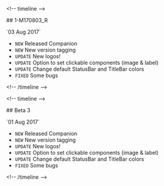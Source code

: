 &lt;!-- timeline --&gt;

\#\# 1-M170803\_R

\`03 Aug 2017\`

* `NEW` Released Companion
* `NEW` New version tagging
* `UPDATE` New logos!
* `UPDATE` Option to set clickable components \(image & label\)
* `UPDATE` Change default StatusBar and TitleBar colors
* `FIXED` Some bugs

&lt;!-- /timeline --&gt;

&lt;!-- timeline --&gt;

\#\# Beta 3

\`01 Aug 2017\`

* `NEW` Released Companion
* `NEW` New version tagging
* `UPDATE` New logos!
* `UPDATE` Option to set clickable components \(image & label\)
* `UPDATE` Change default StatusBar and TitleBar colors
* `FIXED` Some bugs

&lt;!-- /timeline --&gt;



